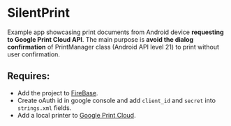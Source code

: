 # SilentPrint
Example app showcasing print documents from Android device __requesting to Google Print Cloud API__.
The main purpose is __avoid the dialog confirmation__ of PrintManager class (Android API level 21) to print without user confirmation.
## Requires:
- Add the project to [FireBase](https://firebase.google.com/).
- Create oAuth id in google console and add `client_id` and `secret` into `strings.xml` fields.
- Add a local printer to [Google Print Cloud](https://www.google.com/cloudprint/learn/?hl=es).
